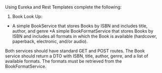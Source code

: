 Using Eureka and Rest Templates complete the following:

1. Book Look Up:

* A simple BookService that stores Books by ISBN and includes title, author, and genre
*A simple BookFormatService that stores Books by ISBN and includes all formats in which the Book is available (hardcover, paperback, electronic, and/or audio).

Both services should have standard GET and POST routes. The Book service should return a DTO with ISBN, title, author, genre, and a list of available formats. The formats must be retrieved from the BookFormatService.
